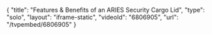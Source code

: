 {
    "title": "Features & Benefits of an ARIES Security Cargo Lid",
    "type": "solo",
    "layout": "iframe-static",
    "videoId": "6806905",
    "url": "\/tvpembed\/6806905"
}